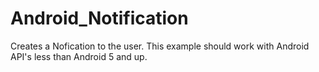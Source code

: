 # Android_Notification

Creates a Nofication to the user. This example should work with Android API's less than Android 5 and up.
